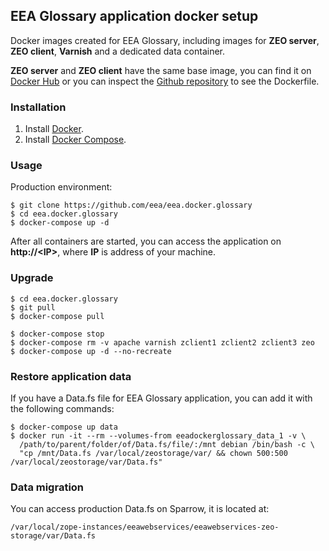 ## EEA Glossary application docker setup

Docker images created for EEA Glossary, including images for **ZEO server**, **ZEO client**, **Varnish** and a dedicated data container.

**ZEO server** and **ZEO client** have the same base image, you can find it on [Docker Hub](https://registry.hub.docker.com/u/eeacms/zope/) or you can inspect the [Github repository](https://github.com/eea/eea.docker.zope) to see the Dockerfile.


### Installation
1. Install [Docker](https://www.docker.com/).
2. Install [Docker Compose](https://docs.docker.com/compose/).

### Usage

Production environment:

    $ git clone https://github.com/eea/eea.docker.glossary
    $ cd eea.docker.glossary
    $ docker-compose up -d

After all containers are started, you can access the application on **http://\<IP\>**, where **IP** is address of your machine.

### Upgrade

    $ cd eea.docker.glossary
    $ git pull
    $ docker-compose pull

    $ docker-compose stop
    $ docker-compose rm -v apache varnish zclient1 zclient2 zclient3 zeo
    $ docker-compose up -d --no-recreate

### Restore application data
If you have a Data.fs file for EEA Glossary application, you can add it with the following commands:

    $ docker-compose up data
    $ docker run -it --rm --volumes-from eeadockerglossary_data_1 -v \
      /path/to/parent/folder/of/Data.fs/file/:/mnt debian /bin/bash -c \
      "cp /mnt/Data.fs /var/local/zeostorage/var/ && chown 500:500 /var/local/zeostorage/var/Data.fs"

### Data migration
You can access production Data.fs on Sparrow, it is located at:

    /var/local/zope-instances/eeawebservices/eeawebservices-zeo-storage/var/Data.fs
